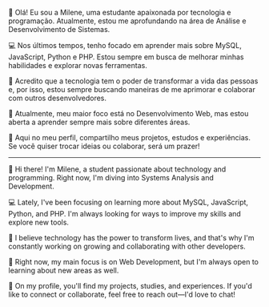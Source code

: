 👋 Olá! Eu sou a Milene, uma estudante apaixonada por tecnologia e programação. Atualmente, estou me aprofundando na área de Análise e Desenvolvimento de Sistemas.

💻 Nos últimos tempos, tenho focado em aprender mais sobre MySQL, JavaScript, Python e PHP. Estou sempre em busca de melhorar minhas habilidades e explorar novas ferramentas.

🚀 Acredito que a tecnologia tem o poder de transformar a vida das pessoas e, por isso, estou sempre buscando maneiras de me aprimorar e colaborar com outros desenvolvedores.

🌱 Atualmente, meu maior foco está no Desenvolvimento Web, mas estou aberta a aprender sempre mais sobre diferentes áreas.

📂 Aqui no meu perfil, compartilho meus projetos, estudos e experiências. Se você quiser trocar ideias ou colaborar, será um prazer!

---------------------------------------------------------------------------------------------------------------------------------------

👋 Hi there! I'm Milene, a student passionate about technology and programming. Right now, I'm diving into Systems Analysis and Development.

💻 Lately, I've been focusing on learning more about MySQL, JavaScript, Python, and PHP. I'm always looking for ways to improve my skills and explore new tools.

🚀 I believe technology has the power to transform lives, and that's why I'm constantly working on growing and collaborating with other developers.

🌱 Right now, my main focus is on Web Development, but I'm always open to learning about new areas as well.

📂 On my profile, you'll find my projects, studies, and experiences. If you'd like to connect or collaborate, feel free to reach out—I'd love to chat!
<!---
kawamuramilene/kawamuramilene is a ✨ special ✨ repository because its `README.md` (this file) appears on your GitHub profile.
You can click the Preview link to take a look at your changes.
--->
